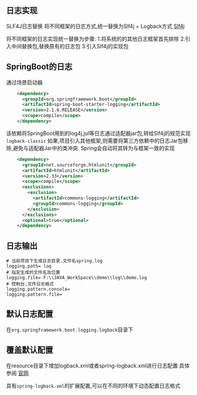 
## 日志实现
SLF4J日志替换
将不同框架的日志方式,统一替换为Slf4j + Logback方式
[Slf4j](https://www.slf4j.org/images/legacy.png)

将不同框架的日志实现统一替换为步骤:
1.将系统的的其他日志框架首先排除
2.引入中间替换包,替换原有的日志包
3.引入Slf4j的实现包

## SpringBoot的日志
通过场景启动器
```xml
    <dependency>
      <groupId>org.springframework.boot</groupId>
      <artifactId>spring-boot-starter-logging</artifactId>
      <version>2.1.6.RELEASE</version>
      <scope>compile</scope>
    </dependency>
```
该依赖将SpringBoot用到的log4j,jul等日志通过适配器jar包,转给Slf4j的规范实现`logback-classic`
如果,项目引入其他框架,则需要将第三方依赖中的日志Jar包移除,避免与适配器Jar中的类冲突.
Spring会自动将其转为与框架一致的实现
```xml
    <dependency>
      <groupId>net.sourceforge.htmlunit</groupId>
      <artifactId>htmlunit</artifactId>
      <version>2.33</version>
      <scope>compile</scope>
      <exclusions>
        <exclusion>
          <artifactId>commons-logging</artifactId>
          <groupId>commons-logging</groupId>
        </exclusion>
      </exclusions>
      <optional>true</optional>
    </dependency>
```

## 日志输出
```properties
# 当前项目下生成日志目录.文件名spring.log
logging.path= log
# 指定生成的文件名及位置
logging.file= F:\\JAVA_WorkSpace\\demo\\log\\demo.log
# 控制台,文件日志格式
logging.pattern.console=
logging.pattern.file=
```

## 默认日志配置
在`org.springframework.boot.logging.logback`目录下 


## 覆盖默认配置
在resource目录下增加logback.xml或者spring-logback.xml进行日志配置
具体参阅 [官网](https://docs.spring.io/spring-boot/docs/2.1.6.RELEASE/reference/html/boot-features-logging.html)

具有`spring-logback.xml`的扩展配置,可以在不同的环境下动态配置日志格式
